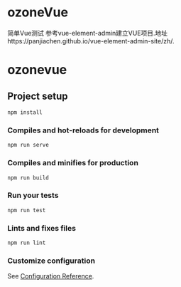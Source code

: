 # ozoneVue
简单Vue测试
参考vue-element-admin建立VUE项目.地址https://panjiachen.github.io/vue-element-admin-site/zh/.
# ozonevue

## Project setup
```
npm install
```

### Compiles and hot-reloads for development
```
npm run serve
```

### Compiles and minifies for production
```
npm run build
```

### Run your tests
```
npm run test
```

### Lints and fixes files
```
npm run lint
```

### Customize configuration
See [Configuration Reference](https://cli.vuejs.org/config/).
